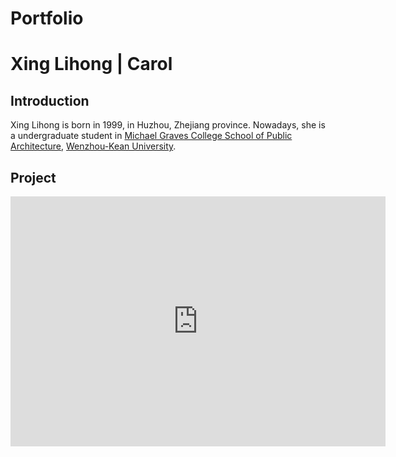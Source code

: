 # Portfolio

# Xing Lihong | Carol

## Introduction
 Xing Lihong is born in 1999, in Huzhou, Zhejiang province. Nowadays, she is a undergraduate student in [Michael Graves College School of Public Architecture](http://design.wku.edu.cn/), [Wenzhou-Kean University](https://wku.edu.cn/). <br/>



## Project

<iframe width="600" height="400" allowfullscreen style="border-style:none;" src="https://cdn.pannellum.org/2.5/pannellum.htm#panorama=https%3A//xinglihongcarol.github.io/Portfolio/Image/Panorama_City_2021-04-16-17-44-41.jpg"></iframe>
